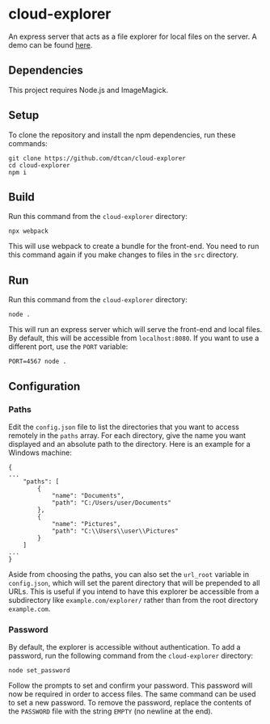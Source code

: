 # cloud-explorer
An express server that acts as a file explorer for local files on the server. A demo can be found [here](https://dtcan.dev/projects/cloud-explorer/demo).

## Dependencies
This project requires Node.js and ImageMagick.

## Setup
To clone the repository and install the npm dependencies, run these commands:
```shell
git clone https://github.com/dtcan/cloud-explorer
cd cloud-explorer
npm i
```

## Build
Run this command from the `cloud-explorer` directory:
```shell
npx webpack
```
This will use webpack to create a bundle for the front-end. You need to run this command again if you make changes to files in the `src` directory.

## Run
Run this command from the `cloud-explorer` directory:
```shell
node .
```
This will run an express server which will serve the front-end and local files. By default, this will be accessible from `localhost:8080`. If you want to use a different port, use the `PORT` variable:
```shell
PORT=4567 node .
```

## Configuration
### Paths
Edit the `config.json` file to list the directories that you want to access remotely in the `paths` array. For each directory, give the name you want displayed and an absolute path to the directory. Here is an example for a Windows machine:
```
{
...
    "paths": [
        {
            "name": "Documents",
            "path": "C:/Users/user/Documents"
        },
        {
            "name": "Pictures",
            "path": "C:\\Users\\user\\Pictures"
        }
    ]
...
}
```
Aside from choosing the paths, you can also set the `url_root` variable in `config.json`, which will set the parent directory that will be prepended to all URLs. This is useful if you intend to have this explorer be accessible from a subdirectory like `example.com/explorer/` rather than from the root directory `example.com`.

### Password
By default, the explorer is accessible without authentication. To add a password, run the following command from the `cloud-explorer` directory:
```shell
node set_password
```
Follow the prompts to set and confirm your password. This password will now be required in order to access files. The same command can be used to set a new password. To remove the password, replace the contents of the `PASSWORD` file with the string `EMPTY` (no newline at the end).